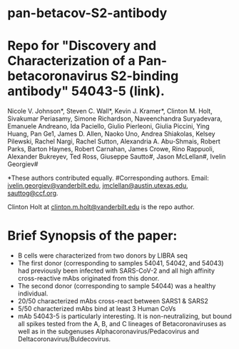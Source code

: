 # pan-betacov-S2-antibody
# Repo for "Discovery and Characterization of a Pan-betacoronavirus S2-binding antibody" 54043-5 (link).

Nicole V. Johnson*, Steven C. Wall*, Kevin J. Kramer*, Clinton M. Holt, Sivakumar Periasamy, Simone Richardson, Naveenchandra Suryadevara, Emanuele Andreano, Ida Paciello, Giulio Pierleoni, Giulia Piccini, Ying Huang, Pan Ge1, James D. Allen, Naoko Uno, Andrea Shiakolas, Kelsey Pilewski, Rachel Nargi, Rachel Sutton, Alexandria A. Abu-Shmais, Robert Parks, Barton Haynes, Robert Carnahan, James Crowe, Rino Rappuoli, Alexander Bukreyev, Ted Ross, Giuseppe Sautto#, Jason McLellan#, Ivelin Georgiev#

*These authors contributed equally.
#Corresponding authors. Email: ivelin.georgiev@vanderbilt.edu, jmclellan@austin.utexas.edu, sauttog@ccf.org.

Clinton Holt at clinton.m.holt@vanderbilt.edu is the repo author.

# Brief Synopsis of the paper:
- B cells were characterized from two donors by LIBRA seq
- The first donor (corresponding to samples 54041, 54042, and 54043) had previously been infected with SARS-CoV-2 and all high affinity cross-reactive mAbs originated from this donor.
- The second donor (corresponding to sample 54044) was a healthy individual.
- 20/50 characterized mAbs cross-react between SARS1 & SARS2
- 5/50 characterized mAbs bind at least 3 Human CoVs
- mAb 54043-5 is particularly interesting. It is non-neutralizing, but bound all spikes tested from the A, B, and C lineages of Betacoronaviruses as well as in the subgenuses Alphacoronavirus/Pedacovirus and Deltacoronavirus/Buldecovirus.  
